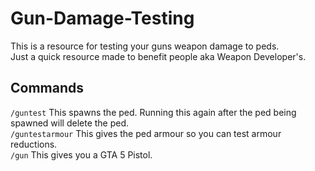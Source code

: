 # Gun-Damage-Testing

This is a resource for testing your guns weapon damage to peds.\
Just a quick resource made to benefit people aka Weapon Developer's. 

## Commands

`/guntest` This spawns the ped. Running this again after the ped being spawned will delete the ped.\
`/guntestarmour` This gives the ped armour so you can test armour reductions. \
`/gun` This gives you a GTA 5 Pistol. 
